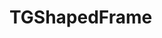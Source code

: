 <!-- TGShapedFrame.md --- 
;; 
;; Description: 
;; Author: Hongyi Wu(吴鸿毅)
;; Email: wuhongyi@qq.com 
;; Created: 六 9月 15 13:29:22 2018 (+0800)
;; Last-Updated: 六 9月 15 13:29:32 2018 (+0800)
;;           By: Hongyi Wu(吴鸿毅)
;;     Update #: 1
;; URL: http://wuhongyi.cn -->

# TGShapedFrame

<!-- TGShapedFrame.md ends here -->
